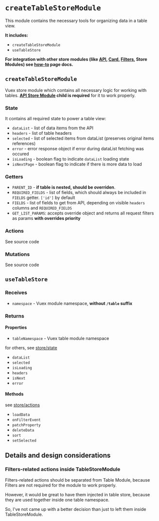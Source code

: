 # `createTableStoreModule`

This module contains the necessary tools for organizing data in a table view.

**It includes:**

- `createTableStoreModule`
- `useTableStore`

**For integration with other store modules (like
[API](../createApiStoreModule/Readme.md),
[Card](../createCardStoreModule/Readme.md),
[Filters](../../modules/Filters/Readme.md),
Store Modules)
see [how-to](../../../../knowledge-base/how-to/Integration%20between%20store%20modules/Readme.md) page docs.**

## `createTableStoreModule`

Vuex store module which contains all necessary logic for working with tables.
**[API Store Module](../createApiStoreModule/Readme.md) child is required** for it to work properly.

### State

It contains all required state to power a table view:

- `dataList` - list of data items from the API
- `headers` - list of table headers
- `selected` - list of selected items from dataList (preserves original items references)
- `error` - error response object if error during dataList fetching was occured
- `isLoading` - boolean flag to indicate `dataList` loading state
- `isNextPage` - boolean flag to indicate if there is more data to load

### Getters

- `PARENT_ID` - **if table is nested, should be overriden**.
- `REQUIRED_FIELDS` - list of fields, which should always be included in `FIELDS` getter. `['id']` by default
- `FIELDS` - list of fields to get from API, depending on visible `headers` columns and `REQUIRED_FIELDS`
- `GET_LIST_PARAMS`: accepts override object and returns all request filters as params
  **with overrides priority**

### Actions

See source code

### Mutations

See source code

## `useTableStore`

### Receives

- `namespace` - Vuex module namespace, **without `/table` suffix**

### Returns

#### Properties

- `tableNamespace` - Vuex table module namespace

for others, see [store/state](#state)

- `dataList`
- `selected`
- `isLoading`
- `headers`
- `isNext`
- `error`

#### Methods

see [store/actions](#actions)

- `loadData`
- `onFilterEvent`
- `patchProperty`
- `deleteData`
- `sort`
- `setSelected`

## Details and design considerations

### Filters-related actions inside TableStoreModule

Filters-related actions should be separated from Table Module, because
Filters are not required for the module to work properly.

However, it would be great to have them injected in table store, because
they are used together inside one table namespace.

So, I've not came up with a better decision than just to left them inside TableStoreModule.
